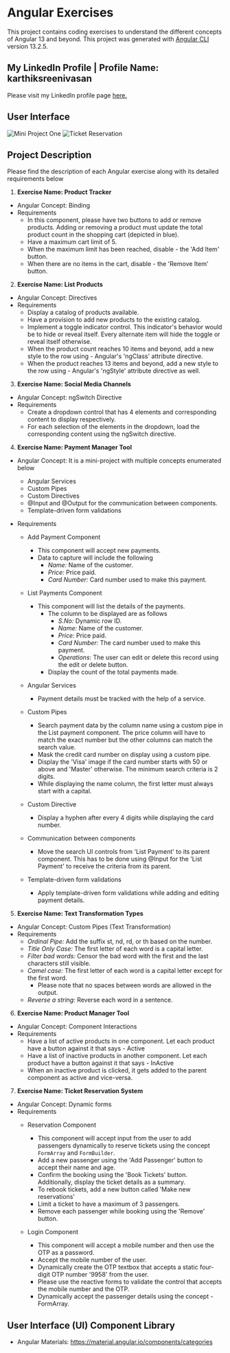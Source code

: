 
# Angular Exercises

This project contains coding exercises to understand the different concepts of Angular 13 and beyond.
This project was generated with [Angular CLI](https://github.com/angular/angular-cli) version 13.2.5.

## My LinkedIn Profile | Profile Name: karthiksreenivasan
Please visit my LinkedIn profile page [here.](https://www.linkedin.com/in/karthiksreenivasan/)

## User Interface
![Mini Project One](/src/assets/images/UserInterface_MiniProject_One.png)
![Ticket Reservation](/src/assets/images/UserInterface_Ticket_Reservation.png)

## Project Description
Please find the description of each Angular exercise along with its detailed requirements below

1. **Exercise Name: Product Tracker**
  - Angular Concept: Binding
  - Requirements
    - In this component, please have two buttons to add or remove products. Adding or removing a product must update the total product count in the shopping cart (depicted in blue).
    - Have a maximum cart limit of 5.
    - When the maximum limit has been reached, disable - the 'Add Item' button.
    - When there are no items in the cart, disable - the 'Remove Item' button.
    
2. **Exercise Name: List Products**
  - Angular Concept: Directives
  - Requirements
    - Display a catalog of products available.
    - Have a provision to add new products to the existing catalog.
    - Implement a toggle indicator control. This indicator's behavior would be to hide or reveal itself. Every alternate item will hide the toggle or reveal itself otherwise.
    - When the product count reaches 10 items and beyond, add a new style to the row using - Angular's 'ngClass' attribute directive.
    - When the product reaches 13 items and beyond, add a new style to the row using - Angular's 'ngStyle' attribute directive as well.
   
3. **Exercise Name: Social Media Channels**
  - Angular Concept: ngSwitch Directive
  - Requirements
    - Create a dropdown control that has 4 elements and corresponding content to display respectively.
    - For each selection of the elements in the dropdown, load the corresponding content using the ngSwitch directive.

4. **Exercise Name: Payment Manager Tool**
  - Angular Concept: It is a mini-project with multiple concepts enumerated below
    - Angular Services
    - Custom Pipes
    - Custom Directives
    - @Input and @Output for the communication between components.
    - Template-driven form validations

  - Requirements
    - Add Payment Component
      - This component will accept new payments.
      -  Data to capture will include the following
         - *Name:* Name of the customer.
         - *Price:* Price paid.
         - *Card Number:* Card number used to make this payment.

    - List Payments Component
      - This component will list the details of the payments.
        - The column to be displayed are as follows
          - *S.No:* Dynamic row ID.
          - *Name:* Name of the customer.
          - *Price:* Price paid.
          - *Card Number:* The card number used to make this payment.
          - *Operations:* The user can edit or delete this record using the edit or delete button.
        - Display the count of the total payments made.

    - Angular Services
      - Payment details must be tracked with the help of a service.

    - Custom Pipes
      - Search payment data by the column name using a custom pipe in the List payment component. The price column will have to match the exact number but the other columns can match the search value.
      - Mask the credit card number on display using a custom pipe.
      - Display the 'Visa' image if the card number starts with 50 or above and 'Master' otherwise. The minimum search criteria is 2 digits.
      - While displaying the name column, the first letter must always start with a capital.

    - Custom Directive
      - Display a hyphen after every 4 digits while displaying the card number.

    - Communication between components
      - Move the search UI controls from 'List Payment' to its parent component. This has to be done using @Input for the 'List Payment' to receive the criteria from its parent.

    - Template-driven form validations
      - Apply template-driven form validations while adding and editing payment details.
    
5. **Exercise Name: Text Transformation Types**
  - Angular Concept: Custom Pipes (Text Transformation)
  - Requirements
    - *Ordinal Pipe:* Add the suffix st, nd, rd, or th based on the number.
    - *Title Only Case:* The first letter of each word is a capital letter.
    - *Filter bad words:* Censor the bad word with the first and the last characters still visible.
    - *Camel case:* The first letter of each word is a capital letter except for the first word.
      - Please note that no spaces between words are allowed in the output.
    - *Reverse a string:* Reverse each word in a sentence.
 
6. **Exercise Name: Product Manager Tool**
  - Angular Concept: Component Interactions
  - Requirements
    - Have a list of active products in one component. Let each product have a button against it that says - Active
    - Have a list of inactive products in another component. Let each product have a button against it that says - InActive
    - When an inactive product is clicked, it gets added to the parent component as active and vice-versa.

7. **Exercise Name: Ticket Reservation System**
  - Angular Concept: Dynamic forms
  - Requirements
    - Reservation Component
      - This component will accept input from the user to add passengers dynamically to reserve tickets using the concept `FormArray` and `FormBuilder`.
      - Add a new passenger using the 'Add Passenger' button to accept their name and age.
      - Confirm the booking using the 'Book Tickets' button. Additionally, display the ticket details as a summary.
      - To rebook tickets, add a new button called 'Make new reservations'
      - Limit a ticket to have a maximum of 3 passengers.
      - Remove each passenger while booking using the 'Remove' button.

    - Login Component
      - This component will accept a mobile number and then use the OTP as a password.
      - Accept the mobile number of the user.
      - Dynamically create the OTP textbox that accepts a static four-digit OTP number '9958' from the user.
      - Please use the reactive forms to validate the control that accepts the mobile number and the OTP.
      - Dynamically accept the passenger details using the concept - FormArray.

## User Interface (UI) Component Library
- Angular Materials: https://material.angular.io/components/categories

